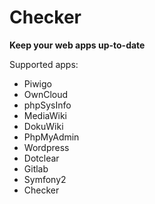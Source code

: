 Checker
=========================

**Keep your web apps up-to-date**

Supported apps:

 * Piwigo
 * OwnCloud
 * phpSysInfo
 * MediaWiki
 * DokuWiki
 * PhpMyAdmin
 * Wordpress
 * Dotclear
 * Gitlab
 * Symfony2
 * Checker
